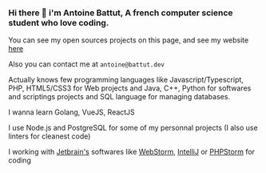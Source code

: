 ### Hi there 👋 i'm Antoine Battut, A french computer science student who love coding.

You can see my open sources projects on this page, and see my website [here](https://battut.dev)


Also you can contact me at `antoine@battut.dev`


Actually knows few programming languages like Javascript/Typescript, PHP, HTML5/CSS3 for Web projects and Java, C++, Python for softwares and scriptings projects and SQL language for managing databases.

I wanna learn Golang, VueJS, ReactJS

I use Node.js and PostgreSQL for some of my personnal projects (I also use linters for cleanest code)

I working with [Jetbrain's](https://www.jetbrains.com/) softwares like [WebStorm](https://www.jetbrains.com/webstorm/), [IntelliJ](https://www.jetbrains.com/idea/) or [PHPStorm](https://www.jetbrains.com/phpstorm) for coding  
